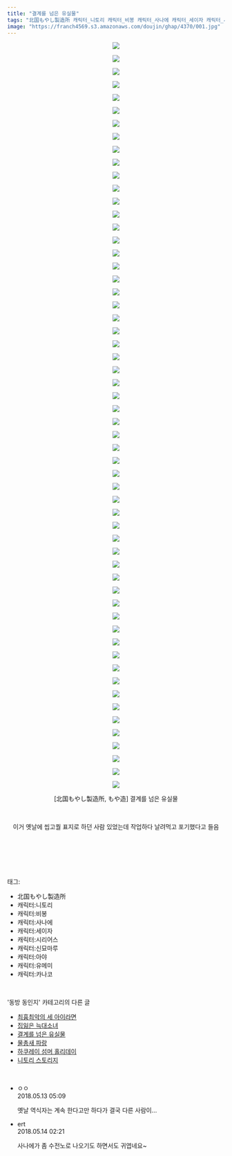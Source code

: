```yaml
---
title: "결계를 넘은 유실물"
tags: "北国もやし製造所 캐릭터_니토리 캐릭터_비봉 캐릭터_사나에 캐릭터_세이자 캐릭터_시리어스 캐릭터_신묘마루 캐릭터_아야 캐릭터_유메미 캐릭터_카나코 もや造 동방_동인지"
image: "https://franch4569.s3.amazonaws.com/doujin/ghap/4370/001.jpg"
---
```

<div class="article">
<p style="text-align: center; clear: none; float: none;"><img src="{{ site.imgserver2 }}/ghap/4370/001.jpg"/></p>
<p style="text-align: center; clear: none; float: none;"><img src="{{ site.imgserver2 }}/ghap/4370/002.jpg"/></p>
<p style="text-align: center; clear: none; float: none;"><img src="{{ site.imgserver2 }}/ghap/4370/003.jpg"/></p>
<p style="text-align: center; clear: none; float: none;"><img src="{{ site.imgserver2 }}/ghap/4370/004.jpg"/></p>
<p style="text-align: center; clear: none; float: none;"><img src="{{ site.imgserver2 }}/ghap/4370/005.jpg"/></p>
<p style="text-align: center; clear: none; float: none;"><img src="{{ site.imgserver2 }}/ghap/4370/006.jpg"/></p>
<p style="text-align: center; clear: none; float: none;"><img src="{{ site.imgserver2 }}/ghap/4370/007.jpg"/></p>
<p style="text-align: center; clear: none; float: none;"><img src="{{ site.imgserver2 }}/ghap/4370/008.jpg"/></p>
<p style="text-align: center; clear: none; float: none;"><img src="{{ site.imgserver2 }}/ghap/4370/009.jpg"/></p>
<p style="text-align: center; clear: none; float: none;"><img src="{{ site.imgserver2 }}/ghap/4370/010.jpg"/></p>
<p style="text-align: center; clear: none; float: none;"><img src="{{ site.imgserver2 }}/ghap/4370/011.jpg"/></p>
<p style="text-align: center; clear: none; float: none;"><img src="{{ site.imgserver2 }}/ghap/4370/012.jpg"/></p>
<p style="text-align: center; clear: none; float: none;"><img src="{{ site.imgserver2 }}/ghap/4370/013.jpg"/></p>
<p style="text-align: center; clear: none; float: none;"><img src="{{ site.imgserver2 }}/ghap/4370/014.jpg"/></p>
<p style="text-align: center; clear: none; float: none;"><img src="{{ site.imgserver2 }}/ghap/4370/015.jpg"/></p>
<p style="text-align: center; clear: none; float: none;"><img src="{{ site.imgserver2 }}/ghap/4370/016.jpg"/></p>
<p style="text-align: center; clear: none; float: none;"><img src="{{ site.imgserver2 }}/ghap/4370/017.jpg"/></p>
<p style="text-align: center; clear: none; float: none;"><img src="{{ site.imgserver2 }}/ghap/4370/018.jpg"/></p>
<p style="text-align: center; clear: none; float: none;"><img src="{{ site.imgserver2 }}/ghap/4370/019.jpg"/></p>
<p style="text-align: center; clear: none; float: none;"><img src="{{ site.imgserver2 }}/ghap/4370/020.jpg"/></p>
<p style="text-align: center; clear: none; float: none;"><img src="{{ site.imgserver2 }}/ghap/4370/021.jpg"/></p>
<p style="text-align: center; clear: none; float: none;"><img src="{{ site.imgserver2 }}/ghap/4370/022.jpg"/></p>
<p style="text-align: center; clear: none; float: none;"><img src="{{ site.imgserver2 }}/ghap/4370/023.jpg"/></p>
<p style="text-align: center; clear: none; float: none;"><img src="{{ site.imgserver2 }}/ghap/4370/024.jpg"/></p>
<p style="text-align: center; clear: none; float: none;"><img src="{{ site.imgserver2 }}/ghap/4370/025.jpg"/></p>
<p style="text-align: center; clear: none; float: none;"><img src="{{ site.imgserver2 }}/ghap/4370/026.jpg"/></p>
<p style="text-align: center; clear: none; float: none;"><img src="{{ site.imgserver2 }}/ghap/4370/027.jpg"/></p>
<p style="text-align: center; clear: none; float: none;"><img src="{{ site.imgserver2 }}/ghap/4370/028.jpg"/></p>
<p style="text-align: center; clear: none; float: none;"><img src="{{ site.imgserver2 }}/ghap/4370/029.jpg"/></p>
<p style="text-align: center; clear: none; float: none;"><img src="{{ site.imgserver2 }}/ghap/4370/030.jpg"/></p>
<p style="text-align: center; clear: none; float: none;"><img src="{{ site.imgserver2 }}/ghap/4370/031.jpg"/></p>
<p style="text-align: center; clear: none; float: none;"><img src="{{ site.imgserver2 }}/ghap/4370/032.jpg"/></p>
<p style="text-align: center; clear: none; float: none;"><img src="{{ site.imgserver2 }}/ghap/4370/033.jpg"/></p>
<p style="text-align: center; clear: none; float: none;"><img src="{{ site.imgserver2 }}/ghap/4370/034.jpg"/></p>
<p style="text-align: center; clear: none; float: none;"><img src="{{ site.imgserver2 }}/ghap/4370/035.jpg"/></p>
<p style="text-align: center; clear: none; float: none;"><img src="{{ site.imgserver2 }}/ghap/4370/036.jpg"/></p>
<p style="text-align: center; clear: none; float: none;"><img src="{{ site.imgserver2 }}/ghap/4370/037.jpg"/></p>
<p style="text-align: center; clear: none; float: none;"><img src="{{ site.imgserver2 }}/ghap/4370/038.jpg"/></p>
<p style="text-align: center; clear: none; float: none;"><img src="{{ site.imgserver2 }}/ghap/4370/039.jpg"/></p>
<p style="text-align: center; clear: none; float: none;"><img src="{{ site.imgserver2 }}/ghap/4370/040.jpg"/></p>
<p style="text-align: center; clear: none; float: none;"><img src="{{ site.imgserver2 }}/ghap/4370/041.jpg"/></p>
<p style="text-align: center; clear: none; float: none;"><img src="{{ site.imgserver2 }}/ghap/4370/042.jpg"/></p>
<p style="text-align: center; clear: none; float: none;"><img src="{{ site.imgserver2 }}/ghap/4370/043.jpg"/></p>
<p style="text-align: center; clear: none; float: none;"><img src="{{ site.imgserver2 }}/ghap/4370/044.jpg"/></p>
<p style="text-align: center; clear: none; float: none;"><img src="{{ site.imgserver2 }}/ghap/4370/045.jpg"/></p>
<p style="text-align: center; clear: none; float: none;"><img src="{{ site.imgserver2 }}/ghap/4370/046.jpg"/></p>
<p style="text-align: center; clear: none; float: none;"><img src="{{ site.imgserver2 }}/ghap/4370/047.jpg"/></p>
<p style="text-align: center; clear: none; float: none;"><img src="{{ site.imgserver2 }}/ghap/4370/048.jpg"/></p>
<p style="text-align: center; clear: none; float: none;"><img src="{{ site.imgserver2 }}/ghap/4370/049.jpg"/></p>
<p style="text-align: center; clear: none; float: none;"><img src="{{ site.imgserver2 }}/ghap/4370/050.jpg"/></p>
<p style="text-align: center; clear: none; float: none;"><img src="{{ site.imgserver2 }}/ghap/4370/051.jpg"/></p>
<p style="text-align: center; clear: none; float: none;"><img src="{{ site.imgserver2 }}/ghap/4370/052.jpg"/></p>
<p style="text-align: center; clear: none; float: none;"><img src="{{ site.imgserver2 }}/ghap/4370/053.jpg"/></p>
<p style="text-align: center; clear: none; float: none;"><img src="{{ site.imgserver2 }}/ghap/4370/054.jpg"/></p>
<p style="text-align: center; clear: none; float: none;"><img src="{{ site.imgserver2 }}/ghap/4370/055.jpg"/></p>
<p style="text-align: center; clear: none; float: none;"><img src="{{ site.imgserver2 }}/ghap/4370/056.jpg"/></p>
<p style="text-align: center; clear: none; float: none;"><img src="{{ site.imgserver2 }}/ghap/4370/057.jpg"/></p>
<p style="text-align: center; clear: none; float: none;"><img src="{{ site.imgserver2 }}/ghap/4370/058.jpg"/></p>
<p style="text-align: center; clear: none; float: none;">[北国もやし製造所, もや造] 결계를 넘은 유실물</p>
<p style="text-align: center; clear: none; float: none;"><br/></p>
<p style="text-align: center; clear: none; float: none;">이거 옛날에 씹고퀄 표지로 하던 사람 있었는데 작업하다 날려먹고 포기했다고 들음</p>
<p style="text-align: center; clear: none; float: none;"><br/></p>
<p><br/></p>
</div><br/>
<div class="tagTrail">
<p>태그: </p>
<ul>
<li>北国もやし製造所</li>
<li>캐릭터:니토리</li>
<li>캐릭터:비봉</li>
<li>캐릭터:사나에</li>
<li>캐릭터:세이자</li>
<li>캐릭터:시리어스</li>
<li>캐릭터:신묘마루</li>
<li>캐릭터:아야</li>
<li>캐릭터:유메미</li>
<li>캐릭터:카나코</li>
</ul>
</div><br/>
<div class="another">
<p>'동방 동인지' 카테고리의 다른 글</p>
<ul>
<li><a href="/ghap_4376">최흉최악의 세 아이라면</a></li>
<li><a href="/ghap_4373">집잃은 늑대소녀</a></li>
<li><a href="/ghap_4370">결계를 넘은 유실물</a></li>
<li><a href="/ghap_4364">물총새 파랑</a></li>
<li><a href="/ghap_4354">하쿠레이 섬머 홀리데이</a></li>
<li><a href="/ghap_4350">니토리 스토리지</a></li>
</ul>
</div><br/>
<div class="cb_module cb_fluid">
<div class="cb_wrt cb_profile">
<div class="comment">
<ul>
<li class="cb_thumb_off" id="comment15254907">
<div class="cb_comment_area">
<div class="cb_info_area">
<div class="cb_section">
<span class="cb_nick_name">ㅇㅇ</span>
</div>
<div class="cb_section">
<span class="cb_date">2018.05.13 05:09 </span>
</div>
</div>
<div class="cb_dsc_comment">
<p class="cb_dsc">
											옛날 역식자는 계속 한다고만 하다가 결국 다른 사람이...
										</p>
</div>
</div></li>
<li class="cb_thumb_off" id="comment15255273">
<div class="cb_comment_area">
<div class="cb_info_area">
<div class="cb_section">
<span class="cb_nick_name">ert</span>
</div>
<div class="cb_section">
<span class="cb_date">2018.05.14 02:21 </span>
</div>
</div>
<div class="cb_dsc_comment">
<p class="cb_dsc">
											사나에가 좀 수전노로 나오기도 하면서도 귀엽네요~
										</p>
</div>
</div></li>
</ul>
</div>
</div><!-- commentList close -->
</div><br/>
